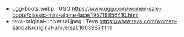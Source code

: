 - ugg-boots.webp : UGG https://www.ugg.com/women-sale-boots/classic-mini-alpine-lace/195719856410.html
- teva-original-universal.jpeg : Teva https://www.teva.com/women-sandals/original-universal/1003987.html
